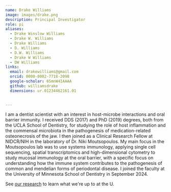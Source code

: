 ```yaml
---
name: Drake Williams
image: images/drake.png
description: Principal Investigator
role: pi
aliases:
  - Drake Winslow Williams
  - Drake W. Williams
  - Drake Williams
  - D. Williams
  - D.W. Williams
  - Drake W Williams
  - DW Williams
links:
  email: drakewilliams@gmail.com
  orcid: 0000-0002-7718-2098
  google-scholar: 6SmnW4IAAAA
  github: williamsdrake
  dimensions: ur.01234462161.01
  

---
```



I am a dentist scientist with an interest in host-microbe interactions and oral barrier immunity. I received DDS (2017) and PhD (2019) degrees, both from the UCLA School of Dentistry, for studying the role of host inflammation and the commensal microbiota in the pathogenesis of medication-related osteonecrosis of the jaw. I then joined as a Clinical Research Fellow at NIDCR/NIH in the laboratory of Dr. Niki Moutsopoulos. My main focus in the Moutsopoulos lab was to use systems immunology, applying single cell sequencing, spatial transcriptomics and high-dimensional cytometry to study mucosal immunology at the oral barrier, with a specific focus on understanding how the immune system contributes to the pathogenesis of common and mendelian forms of periodontal disease. I joined the faculty at the University of Minnesota School of Dentistry in September 2024.

See [our research](../research) to learn what we're up to at the U.